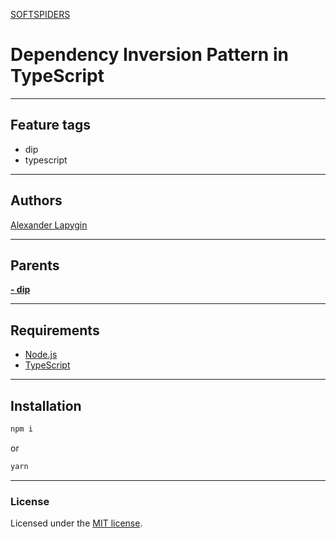 [SOFTSPIDERS](https://github.com/softspiders/softspiders)

# Dependency Inversion Pattern in TypeScript

---

## Feature tags

- dip
- typescript

---

## Authors

[Alexander Lapygin](https://github.com/AlexanderLapygin)

---

## Parents

[**- dip**](https://github.com/softspiders/typescript)


---

## Requirements

* [Node.js](https://nodejs.org/en/download/package-manager/)
* [TypeScript](https://www.typescriptlang.org/)

---

## Installation

```sh
npm i
```

or

```sh
yarn
```

---

### License

Licensed under the [MIT license](./LICENSE).
